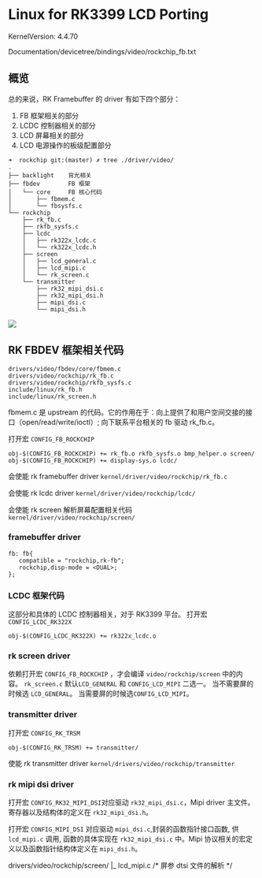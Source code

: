# Linux for RK3399 LCD Porting

KernelVersion: 4.4.70

Documentation/devicetree/bindings/video/rockchip_fb.txt

## 概览

总的来说，RK Framebuffer 的 driver 有如下四个部分：
1. FB 框架相关的部分
2. LCDC 控制器相关的部分
3. LCD 屏幕相关的部分
4. LCD 电源操作的板级配置部分

```
➜  rockchip git:(master) ✗ tree ./driver/video/
.
├── backlight    背光相关
├── fbdev        FB 框架
│   └── core     FB 核心代码
│       ├── fbmem.c
│       └── fbsysfs.c
└── rockchip
    ├── rk_fb.c 
    ├── rkfb_sysfs.c
    ├── lcdc
    │   ├── rk322x_lcdc.c
    │   └── rk322x_lcdc.h
    ├── screen
    │   ├── lcd_general.c
    │   ├── lcd_mipi.c
    │   └── rk_screen.c
    └── transmitter
        ├── rk32_mipi_dsi.c
        ├── rk32_mipi_dsi.h
        ├── mipi_dsi.c
        └── mipi_dsi.h
```

![](http://ww1.sinaimg.cn/large/ba061518gy1fk1kul1dyaj20em0mg41r.jpg)


## RK FBDEV 框架相关代码
```
drivers/video/fbdev/core/fbmem.c
drivers/video/rockchip/rk_fb.c
drivers/video/rockchip/rkfb_sysfs.c
include/linux/rk_fb.h
include/linux/rk_screen.h
```
fbmem.c 是 upstream 的代码。它的作用在于：向上提供了和用户空间交接的接口（open/read/write/ioctl）; 向下联系平台相关的 fb 驱动 rk_fb.c。

打开宏 `CONFIG_FB_ROCKCHIP`
```
obj-$(CONFIG_FB_ROCKCHIP) += rk_fb.o rkfb_sysfs.o bmp_helper.o screen/
obj-$(CONFIG_FB_ROCKCHIP) += display-sys.o lcdc/
```

会使能 rk framebuffer driver `kernel/driver/video/rockchip/rk_fb.c`

会使能 rk lcdc driver `kernel/driver/video/rockchip/lcdc/`

会使能 rk screen 解析屏幕配置相关代码
`kernel/driver/video/rockchip/screen/`

### framebuffer driver

```dts
fb: fb{
   compatible = "rockchip,rk-fb";
   rockchip,disp-mode = <DUAL>;
};
```

### LCDC 框架代码
这部分和具体的 LCDC 控制器相关，对于 RK3399 平台。
打开宏 `CONFIG_LCDC_RK322X`
```
obj-$(CONFIG_LCDC_RK322X) += rk322x_lcdc.o
```
### rk screen driver
依赖打开宏 `CONFIG_FB_ROCKCHIP` ，才会编译 `video/rockchip/screen` 中的内容。
`rk_screen.c` 
默认`LCD_GENERAL` 和 `CONFIG_LCD_MIPI` 二选一。
当不需要屏的时候选 `LCD_GENERAL`。
当需要屏的时候选`CONFIG_LCD_MIPI`。






### transmitter driver
打开宏 `CONFIG_RK_TRSM`
```
obj-$(CONFIG_RK_TRSM) += transmitter/
```

使能 rk transmitter driver
`kernel/drivers/video/rockchip/transmitter`

### rk mipi dsi driver
打开宏 `CONFIG_RK32_MIPI_DSI`对应驱动 `rk32_mipi_dsi.c`，Mipi driver 主文件。寄存器以及结构体的定义在 `rk32_mipi_dsi.h`。

打开宏 `CONFIG_MIPI_DSI` 对应驱动 `mipi_dsi.c`,封装的函数指针接口函数, 供 `lcd_mipi.c` 调用, 函数的具体实现在 `rk32_mipi_dsi.c` 中。Mipi 协议相关的宏定义以及函数指针结构体定义在 `mipi_dsi.h`。






drivers/video/rockchip/screen/
|_ lcd_mipi.c /* 屏参 dtsi 文件的解析 */

```

```




